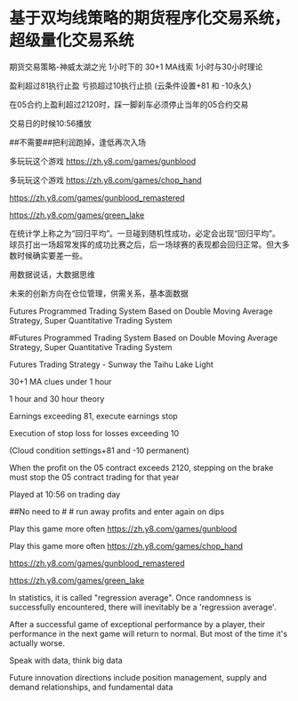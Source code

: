 # 基于双均线策略的期货程序化交易系统，超级量化交易系统
期货交易策略-神威太湖之光
1小时下的 30+1 MA线索
1小时与30小时理论

盈利超过81执行止盈
亏损超过10执行止损
(云条件设置+81 和 -10永久)

在05合约上盈利超过2120时，踩一脚刹车必须停止当年的05合约交易

交易日的时候10:56播放 

##不需要##把利润跑掉，逢低再次入场

多玩玩这个游戏  https://zh.y8.com/games/gunblood

多玩玩这个游戏  https://zh.y8.com/games/chop_hand

https://zh.y8.com/games/gunblood_remastered

https://zh.y8.com/games/green_lake



在统计学上称之为“回归平均”。一旦碰到随机性成功，必定会出现“回归平均”。
球员打出一场超常发挥的成功比赛之后，后一场球赛的表现都会回归正常。但大多数时候确实要差一些。

用数据说话，大数据思维


未来的创新方向在仓位管理，供需关系，基本面数据





Futures Programmed Trading System Based on Double Moving Average Strategy, Super Quantitative Trading System

#Futures Programmed Trading System Based on Double Moving Average Strategy, Super Quantitative Trading System

Futures Trading Strategy - Sunway the Taihu Lake Light

30+1 MA clues under 1 hour

1 hour and 30 hour theory



Earnings exceeding 81, execute earnings stop

Execution of stop loss for losses exceeding 10

(Cloud condition settings+81 and -10 permanent)



When the profit on the 05 contract exceeds 2120, stepping on the brake must stop the 05 contract trading for that year



Played at 10:56 on trading day



##No need to # # run away profits and enter again on dips



Play this game more often https://zh.y8.com/games/gunblood



Play this game more often https://zh.y8.com/games/chop_hand



https://zh.y8.com/games/gunblood_remastered



https://zh.y8.com/games/green_lake





In statistics, it is called "regression average". Once randomness is successfully encountered, there will inevitably be a 'regression average'.

After a successful game of exceptional performance by a player, their performance in the next game will return to normal. But most of the time it's actually worse.



Speak with data, think big data




Future innovation directions include position management, supply and demand relationships, and fundamental data
